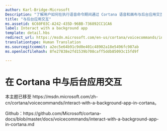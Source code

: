 ```yaml
---
author: Karl-Bridge-Microsoft
Description: "了解用户如何在执行语音命令期间通过 Cortana 语音和画布与后台应用交互。"
title: "与后台应用交互"
ms.assetid: 6C60F03C-A242-435D-96BB-736892CC1CA6
label: Interact with a background app
template: detail.hbs
redirect_url: https://msdn.microsoft.com/en-us/cortana/voicecommands/interact-with-a-background-app-in-cortana
translationtype: Human Translation
ms.sourcegitcommit: a2ec5e64b91c9d0e401c48902a18e5496fc987ab
ms.openlocfilehash: 8fe27838e2fd1539b708caff5ddb85093c15fd9f

---
```


# 在 Cortana 中与后台应用交互

本主题已移至 https&#58;//msdn.microsoft.com/zh-cn/cortana/voicecommands/interact-with-a-background-app-in-cortana。

Github：https&#58;//github.com/Microsoft/cortana-docs/blob/master/docs/voicecommands/interact-with-a-background-app-in-cortana.md



<!--HONumber=Aug16_HO3-->


